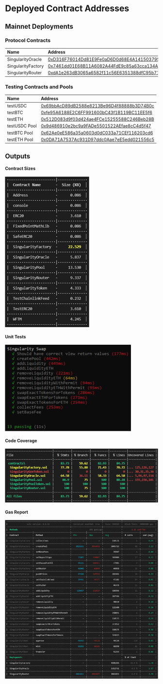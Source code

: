 # Deployed Contract Addresses

## Mainnet Deployments

### Protocol Contracts
| Name | Address |
| :--- | :--- |
| SingularityOracle | [0xD316F76014Dd81E9Fe0aD6D0d68E4A141503795a](https://ftmscan.com/address/0xd316f76014dd81e9fe0ad6d0d68e4a141503795a#code) |
| SingularityFactory | [0x7461dd01E68B11A6082A44FdE9c85a63cca134A2](https://ftmscan.com/address/0x7461dd01e68b11a6082a44fde9c85a63cca134a2#code) |
| SingularityRouter | [0xdA1e263dB3065a6582f11c56E6351388dfC95b71](https://ftmscan.com/address/0xda1e263db3065a6582f11c56e6351388dfc95b71#code) |

### Testing Contracts and Pools
| Name | Address |
| :--- | :--- |
| testUSDC | [0x69bbAcD89dB2588e8213Be96D4f88888b3D74B0c](https://ftmscan.com/address/0x69bbAcD89dB2588e8213Be96D4f88888b3D74B0c#code) |
| testBTC | [0xfe95A6188E2C6FF991600bC43f1B119BC11EE5f6](https://ftmscan.com/address/0xfe95a6188e2c6ff991600bc43f1b119bc11ee5f6#code) |
| testETH | [0x512D083d9f03d424ae4FCe15255588C246Beb28B](https://ftmscan.com/address/0x512d083d9f03d424ae4fce15255588c246beb28b#code) |
| testUSDC Pool | [0x9d486910e2bc9a9FADe5501522AEfae8cC4d5f47](https://ftmscan.com/address/0x9d486910e2bc9a9FADe5501522AEfae8cC4d5f47#code) |
| testBTC Pool | [0x62Ae0eE586a35a0603d0dC033a71CEf116203cd6](https://ftmscan.com/address/0x62Ae0eE586a35a0603d0dC033a71CEf116203cd6#code) |
| testETH Pool | [0x0DA71A7537Ac931D97ddc0Aae7eE5edd021556c5](https://ftmscan.com/address/0x0DA71A7537Ac931D97ddc0Aae7eE5edd021556c5#code) |


## Outputs
#### Contract Sizes
![](contract-sizes.png)

#### Unit Tests
![](tests.png)

#### Code Coverage
![](coverage.png)

#### Gas Report
![](gas-report.png)